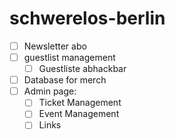 # schwerelos-berlin

- [ ] Newsletter abo
- [ ] guestlist management
  - [ ] Guestliste abhackbar  
- [ ] Database for merch
- [ ] Admin page:
  - [ ] Ticket Management
  - [ ] Event Management
  - [ ] Links
